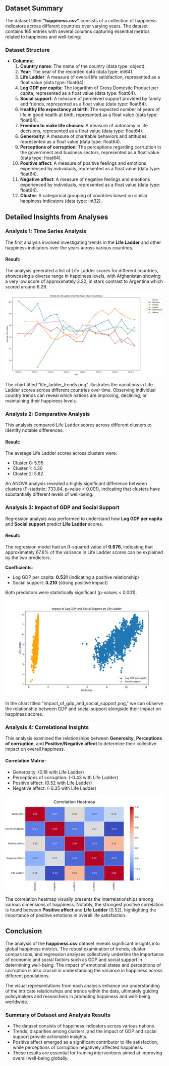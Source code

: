 ## Dataset Summary

The dataset titled **"happiness.csv"** consists of a collection of happiness indicators across different countries over varying years. The dataset contains 165 entries with several columns capturing essential metrics related to happiness and well-being:

### Dataset Structure

- **Columns**:
  1. **Country name**: The name of the country (data type: object).
  2. **Year**: The year of the recorded data (data type: int64).
  3. **Life Ladder**: A measure of overall life satisfaction, represented as a float value (data type: float64).
  4. **Log GDP per capita**: The logarithm of Gross Domestic Product per capita, represented as a float value (data type: float64).
  5. **Social support**: A measure of perceived support provided by family and friends, represented as a float value (data type: float64).
  6. **Healthy life expectancy at birth**: The expected number of years of life in good health at birth, represented as a float value (data type: float64).
  7. **Freedom to make life choices**: A measure of autonomy in life decisions, represented as a float value (data type: float64).
  8. **Generosity**: A measure of charitable behaviors and attitudes, represented as a float value (data type: float64).
  9. **Perceptions of corruption**: The perceptions regarding corruption in the government and business sectors, represented as a float value (data type: float64).
  10. **Positive affect**: A measure of positive feelings and emotions experienced by individuals, represented as a float value (data type: float64).
  11. **Negative affect**: A measure of negative feelings and emotions experienced by individuals, represented as a float value (data type: float64).
  12. **Cluster**: A categorical grouping of countries based on similar happiness indicators (data type: int32).

## Detailed Insights from Analyses

### Analysis 1: Time Series Analysis
The first analysis involved investigating trends in the **Life Ladder** and other happiness indicators over the years across various countries.

#### Result:
The analysis generated a list of Life Ladder scores for different countries, showcasing a diverse range in happiness levels, with Afghanistan showing a very low score of approximately 3.22, in stark contrast to Argentina which scored around 6.29.

![Life Ladder Trends](life_ladder_trends.png)

The chart titled "life_ladder_trends.png" illustrates the variations in Life Ladder scores across different countries over time. Observing individual country trends can reveal which nations are improving, declining, or maintaining their happiness levels.

### Analysis 2: Comparative Analysis
This analysis compared Life Ladder scores across different clusters to identify notable differences.

#### Result:
The average Life Ladder scores across clusters were:
- Cluster 0: 5.95
- Cluster 1: 4.30
- Cluster 2: 5.82

An ANOVA analysis revealed a highly significant difference between clusters (F-statistic: 733.84, p-value < 0.001), indicating that clusters have substantially different levels of well-being.

### Analysis 3: Impact of GDP and Social Support
Regression analysis was performed to understand how **Log GDP per capita** and **Social support** predict **Life Ladder** scores.

#### Result:
The regression model had an R-squared value of **0.676**, indicating that approximately 67.6% of the variance in Life Ladder scores can be explained by the two predictors. 

**Coefficients**:
- Log GDP per capita: **0.531** (indicating a positive relationship)
- Social support: **3.210** (strong positive impact)

Both predictors were statistically significant (p-values < 0.001).

![Impact of GDP and Social Support](impact_of_gdp_and_social_support.png)

In the chart titled "impact_of_gdp_and_social_support.png," we can observe the relationship between GDP and social support alongside their impact on happiness scores.

### Analysis 4: Correlational Insights
This analysis examined the relationships between **Generosity**, **Perceptions of corruption**, and **Positive/Negative affect** to determine their collective impact on overall happiness.

#### Correlation Matrix:
- Generosity: (0.18 with Life Ladder)
- Perceptions of corruption: (-0.43 with Life Ladder)
- Positive affect: (0.52 with Life Ladder)
- Negative affect: (-0.35 with Life Ladder)

![Correlation Heatmap](correlation_heatmap.png)

The correlation heatmap visually presents the interrelationships among various dimensions of happiness. Notably, the strongest positive correlation is found between **Positive affect** and **Life Ladder** (0.52), highlighting the importance of positive emotions in overall life satisfaction.

## Conclusion

The analysis of the **happiness.csv** dataset reveals significant insights into global happiness metrics. The robust examination of trends, cluster comparisons, and regression analyses collectively underline the importance of economic and social factors such as GDP and social support in determining well-being. The impact of emotional states and perceptions of corruption is also crucial in understanding the variance in happiness across different populations. 

The visual representations from each analysis enhance our understanding of the intricate relationships and trends within the data, ultimately guiding policymakers and researchers in promoting happiness and well-being worldwide. 

### Summary of Dataset and Analysis Results
- The dataset consists of happiness indicators across various nations.
- Trends, disparities among clusters, and the impact of GDP and social support provide actionable insights.
- Positive affect emerged as a significant contributor to life satisfaction, while perceptions of corruption negatively affected happiness.
- These results are essential for framing interventions aimed at improving overall well-being globally.